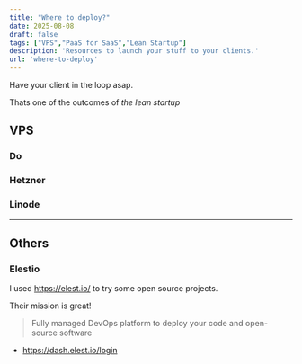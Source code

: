 ```yaml
---
title: "Where to deploy?"
date: 2025-08-08
draft: false
tags: ["VPS","PaaS for SaaS","Lean Startup"]
description: 'Resources to launch your stuff to your clients.'
url: 'where-to-deploy'
---
```


Have your client in the loop asap.

Thats one of the outcomes of *the lean startup*


## VPS

### Do

### Hetzner

### Linode

---

##  Others

### Elestio

I used https://elest.io/ to try some open source projects.

Their mission is great!

>  Fully managed DevOps platform to deploy your code and open-source software 

* https://dash.elest.io/login

